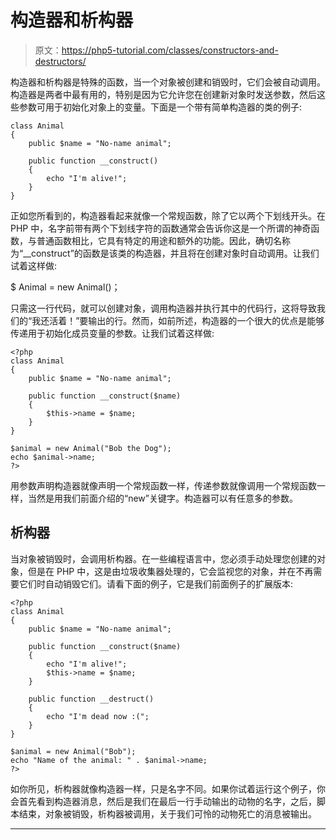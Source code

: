 # 构造器和析构器

> 原文：<https://php5-tutorial.com/classes/constructors-and-destructors/>

构造器和析构器是特殊的函数，当一个对象被创建和销毁时，它们会被自动调用。构造器是两者中最有用的，特别是因为它允许您在创建新对象时发送参数，然后这些参数可用于初始化对象上的变量。下面是一个带有简单构造器的类的例子:

```
class Animal
{
    public $name = "No-name animal";

    public function __construct()
    {
        echo "I'm alive!";        
    }
}
```

正如您所看到的，构造器看起来就像一个常规函数，除了它以两个下划线开头。在 PHP 中，名字前带有两个下划线字符的函数通常会告诉你这是一个所谓的神奇函数，与普通函数相比，它具有特定的用途和额外的功能。因此，确切名称为“__construct”的函数是该类的构造器，并且将在创建对象时自动调用。让我们试着这样做:

$ Animal = new Animal()；

只需这一行代码，就可以创建对象，调用构造器并执行其中的代码行，这将导致我们的“我还活着！”要输出的行。然而，如前所述，构造器的一个很大的优点是能够传递用于初始化成员变量的参数。让我们试着这样做:

```
<?php
class Animal
{
    public $name = "No-name animal";

    public function __construct($name)
    {
        $this->name = $name;
    }
}

$animal = new Animal("Bob the Dog");
echo $animal->name;
?>
```

<input type="hidden" name="IL_IN_ARTICLE">

用参数声明构造器就像声明一个常规函数一样，传递参数就像调用一个常规函数一样，当然是用我们前面介绍的“new”关键字。构造器可以有任意多的参数。

## 析构器

当对象被销毁时，会调用析构器。在一些编程语言中，您必须手动处理您创建的对象，但是在 PHP 中，这是由垃圾收集器处理的，它会监视您的对象，并在不再需要它们时自动销毁它们。请看下面的例子，它是我们前面例子的扩展版本:

```
<?php
class Animal
{
    public $name = "No-name animal";

    public function __construct($name)
    {
        echo "I'm alive!";    
        $this->name = $name;
    }

    public function __destruct()
    {
        echo "I'm dead now :(";
    }
}

$animal = new Animal("Bob");
echo "Name of the animal: " . $animal->name;
?>
```

如你所见，析构器就像构造器一样，只是名字不同。如果你试着运行这个例子，你会首先看到构造器消息，然后是我们在最后一行手动输出的动物的名字，之后，脚本结束，对象被销毁，析构器被调用，关于我们可怜的动物死亡的消息被输出。

* * *